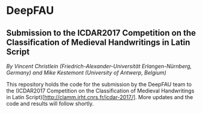 # DeepFAU
## Submission to the ICDAR2017 Competition on the Classification of Medieval Handwritings in Latin Script
*By Vincent Christlein (Friedrich-Alexander-Universität Erlangen-Nürnberg, Germany) and Mike Kestemont (University of Antwerp, Belgium)*

This repository holds the code for the submission by the DeepFAU team to the (ICDAR2017 Competition on the Classification of Medieval Handwritings in Latin Script)[http://clamm.irht.cnrs.fr/icdar-2017/]. More updates and the code and results will follow shortly.
